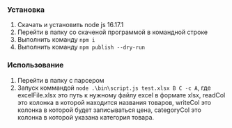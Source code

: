 ### Установка
1. Скачать и установить node js 16.17.1
2. Перейти в папку со скаченой программой в командной строке
3. Выполнить команду `npm i`
4. Выполнить команду `npm publish --dry-run`

### Использование
1. Перейти в папку с парсером
2. Запуск коммандой `node .\bin\script.js test.xlsx B C -с A`, где excelFile.xlsx это путь к нужному файлу excel в формате xlsx, readCol это колонка в которой находится названия товаров, writeCol это колонка в которой будет записываться цена, categoryCol это колонка в которой указана категория товара.
